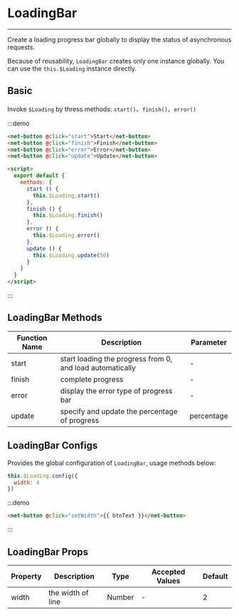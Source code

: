 
# LoadingBar

----

Create a loading progress bar globally to display the status of asynchronous requests.

Because of reusability, `LoadingBar` creates only one instance globally. You can use the `this.$Loading` instance directly.

## Basic

Invoke `$Loading` by thress methods: `start()`、`finish()`、`error()`

:::demo
```html
<net-button @click="start">Start</net-button>
<net-button @click="finish">Finish</net-button>
<net-button @click="error">Error</net-button>
<net-button @click="update">Update</net-button>

<script>
  export default {
    methods: {
      start () {
        this.$Loading.start()
      },
      finish () {
        this.$Loading.finish()
      },
      error () {
        this.$Loading.error()
      },
      update () {
        this.$Loading.update(50)
      }
    }
  }
</script>
```
:::

## LoadingBar Methods

| Function Name      | Description          | Parameter      |
|---------- |-------------- |---------- |
| start | start loading the progress from 0, and load automatically | - |
| finish | complete progress | - |
| error | display the error type of progress bar | - |
| update | specify and update the percentage of progress | percentage |

## LoadingBar Configs

Provides the global configuration of `LoadingBar`, usage methods below:

```js
this.$Loading.config({
  width: 4
})
```

:::demo
```html
<net-button @click="setWidth">{{ btnText }}</net-button>
```
:::

## LoadingBar Props

| Property      | Description          | Type      | Accepted Values                           | Default  |
|---------- |-------------- |---------- |--------------------------------  |-------- |
| width | the width of line | Number | - | 2 |

<script>
export default {
  data () {
    return {
      isSetWidth: false,
      btnText: 'Set line width to 4px'
    }
  },
  methods: {
    start () {
      this.$Loading.start()
    },
    finish () {
      this.$Loading.finish()
    },
    error () {
      this.$Loading.error()
    },
    update () {
      this.$Loading.update(50)
    },
    setWidth () {
      if (this.isSetWidth) {
        this.isSetWidth = false
        this.btnText = 'Set line width to 4px'
        this.$Loading.config({
          width: 2
        })
      } else {
        this.isSetWidth = true
        this.btnText = 'Cancel the line width to 4px'
        this.$Loading.config({
          width: 4
        })
      }
    }
  }
}
</script>
